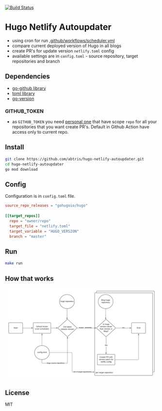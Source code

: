 [![Build Status](https://github.com/abtris/hugo-netlify-autoupdater/actions/workflows/go.yaml/badge.svg)](https://github.com/abtris/hugo-netlify-autoupdater/actions)
# Hugo Netlify Autoupdater

- using cron for run [.github/workflows/scheduler.yml](https://github.com/abtris/hugo-netlify-autoupdater/blob/master/.github/workflows/scheduler.yml#L4)
- compare current deployed version of Hugo in all blogs
- create PR's for update version `netlify.toml` config
- available settings are in `config.toml` - source repository, target repositories and branch

## Dependencies

- [go-github library](https://github.com/google/go-github)
- [toml library](https://github.com/BurntSushi/toml)
- [go-version](https://github.com/hashicorp/go-version)

### GITHUB_TOKEN

- as `GITHUB_TOKEN` you need [personal one](https://docs.github.com/en/github/authenticating-to-github/creating-a-personal-access-token) that have scope `repo` for all your repositories that you want create PR's. Default in Github Action have access only to current repo.

## Install

```sh
git clone https://github.com/abtris/hugo-netlify-autoupdater.git
cd hugo-netlify-autoupdater
go mod download
```

## Config

Configuration is in `config.toml` file.

```toml
source_repo_releases = "gohugoio/hugo"

[[target_repos]]
  repo = "owner/repo"
  target_file = "netlify.toml"
  target_variable = "HUGO_VERSION"
  branch = "master"
```
## Run

```sh
make run
```

## How that works

![](./doc/whiteboard.png)

## License

MIT
